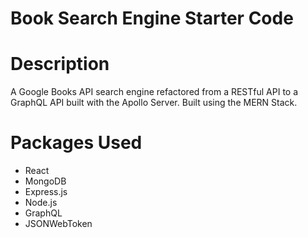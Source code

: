 # Book Search Engine Starter Code

# Description

A Google Books API search engine refactored from a RESTful API to a GraphQL API built with the Apollo Server. Built using the MERN Stack.

# Packages Used

- React
- MongoDB
- Express.js
- Node.js
- GraphQL
- JSONWebToken
